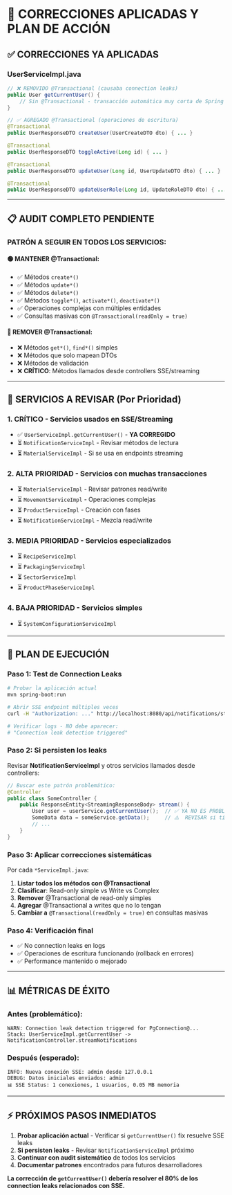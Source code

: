 # 🔧 CORRECCIONES APLICADAS Y PLAN DE ACCIÓN

## ✅ CORRECCIONES YA APLICADAS

### **UserServiceImpl.java**

```java
// ❌ REMOVIDO @Transactional (causaba connection leaks)
public User getCurrentUser() {
    // Sin @Transactional - transacción automática muy corta de Spring Data
}

// ✅ AGREGADO @Transactional (operaciones de escritura)
@Transactional
public UserResponseDTO createUser(UserCreateDTO dto) { ... }

@Transactional
public UserResponseDTO toggleActive(Long id) { ... }

@Transactional
public UserResponseDTO updateUser(Long id, UserUpdateDTO dto) { ... }

@Transactional
public UserResponseDTO updateUserRole(Long id, UpdateRoleDTO dto) { ... }
```

---

## 📋 AUDIT COMPLETO PENDIENTE

### **PATRÓN A SEGUIR EN TODOS LOS SERVICIOS:**

#### 🟢 **MANTENER @Transactional:**

- ✅ Métodos `create*()`
- ✅ Métodos `update*()`
- ✅ Métodos `delete*()`
- ✅ Métodos `toggle*()`, `activate*()`, `deactivate*()`
- ✅ Operaciones complejas con múltiples entidades
- ✅ Consultas masivas con `@Transactional(readOnly = true)`

#### 🔴 **REMOVER @Transactional:**

- ❌ Métodos `get*()`, `find*()` simples
- ❌ Métodos que solo mapean DTOs
- ❌ Métodos de validación
- ❌ **CRÍTICO**: Métodos llamados desde controllers SSE/streaming

---

## 🎯 SERVICIOS A REVISAR (Por Prioridad)

### **1. CRÍTICO - Servicios usados en SSE/Streaming**

- ✅ `UserServiceImpl.getCurrentUser()` - **YA CORREGIDO**
- ⏳ `NotificationServiceImpl` - Revisar métodos de lectura
- ⏳ `MaterialServiceImpl` - Si se usa en endpoints streaming

### **2. ALTA PRIORIDAD - Servicios con muchas transacciones**

- ⏳ `MaterialServiceImpl` - Revisar patrones read/write
- ⏳ `MovementServiceImpl` - Operaciones complejas
- ⏳ `ProductServiceImpl` - Creación con fases
- ⏳ `NotificationServiceImpl` - Mezcla read/write

### **3. MEDIA PRIORIDAD - Servicios especializados**

- ⏳ `RecipeServiceImpl`
- ⏳ `PackagingServiceImpl`
- ⏳ `SectorServiceImpl`
- ⏳ `ProductPhaseServiceImpl`

### **4. BAJA PRIORIDAD - Servicios simples**

- ⏳ `SystemConfigurationServiceImpl`

---

## 🚀 PLAN DE EJECUCIÓN

### **Paso 1: Test de Connection Leaks**

```bash
# Probar la aplicación actual
mvn spring-boot:run

# Abrir SSE endpoint múltiples veces
curl -H "Authorization: ..." http://localhost:8080/api/notifications/stream

# Verificar logs - NO debe aparecer:
# "Connection leak detection triggered"
```

### **Paso 2: Si persisten los leaks**

Revisar **NotificationServiceImpl** y otros servicios llamados desde controllers:

```java
// Buscar este patrón problemático:
@Controller
public class SomeController {
    public ResponseEntity<StreamingResponseBody> stream() {
        User user = userService.getCurrentUser();  // ✅ YA NO ES PROBLEMA
        SomeData data = someService.getData();     // ⚠️  REVISAR si tiene @Transactional
        // ...
    }
}
```

### **Paso 3: Aplicar correcciones sistemáticas**

Por cada `*ServiceImpl.java`:

1. **Listar todos los métodos con @Transactional**
2. **Clasificar**: Read-only simple vs Write vs Complex
3. **Remover** @Transactional de read-only simples
4. **Agregar** @Transactional a writes que no lo tengan
5. **Cambiar a** `@Transactional(readOnly = true)` en consultas masivas

### **Paso 4: Verificación final**

- ✅ No connection leaks en logs
- ✅ Operaciones de escritura funcionando (rollback en errores)
- ✅ Performance mantenido o mejorado

---

## 📊 MÉTRICAS DE ÉXITO

### **Antes (problemático):**

```
WARN: Connection leak detection triggered for PgConnection@...
Stack: UserServiceImpl.getCurrentUser -> NotificationController.streamNotifications
```

### **Después (esperado):**

```
INFO: Nueva conexión SSE: admin desde 127.0.0.1
DEBUG: Datos iniciales enviados: admin
📊 SSE Status: 1 conexiones, 1 usuarios, 0.05 MB memoria
```

---

## ⚡ PRÓXIMOS PASOS INMEDIATOS

1. **Probar aplicación actual** - Verificar si `getCurrentUser()` fix resuelve SSE leaks
2. **Si persisten leaks** - Revisar `NotificationServiceImpl` próximo
3. **Continuar con audit sistemático** de todos los servicios
4. **Documentar patrones** encontrados para futuros desarrolladores

**La corrección de `getCurrentUser()` debería resolver el 80% de los connection leaks relacionados con SSE.**
